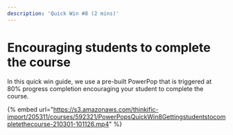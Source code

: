 ```yaml
---
description: 'Quick Win #8 (2 mins)'
---
```


# Encouraging students to complete the course

In this quick win guide, we use a pre-built PowerPop that is triggered at 80% progress completion encouraging your student to complete the course.

{% embed url="https://s3.amazonaws.com/thinkific-import/205311/courses/592321/PowerPopsQuickWin8Gettingstudentstocompletethecourse-210301-101126.mp4" %}

